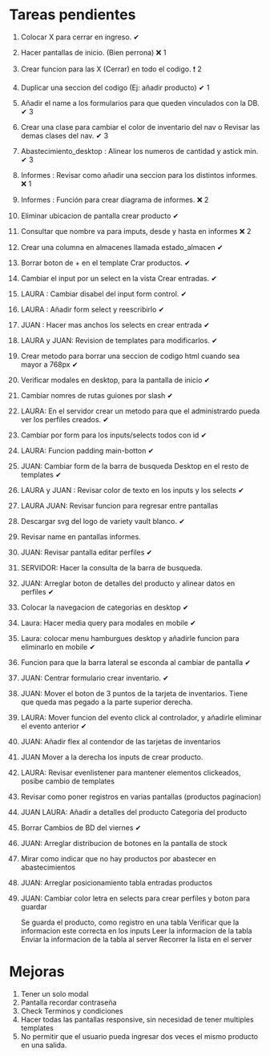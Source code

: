 # Tareas pendientes

1. Colocar X para cerrar en ingreso.                                                                 ✔  
2. Hacer pantallas de inicio. (Bien perrona)                                                         ❌ 1
2. Crear funcion para las X (Cerrar) en todo el codigo.                                              ❗  2
3. Duplicar una seccion del codigo (Ej: añadir producto)                                             ✔  1
4. Añadir el name a los formularios para que queden vinculados con la DB.                            ✔  3
5. Crear una clase para cambiar el color de inventario del nav o Revisar las demas clases del nav.   ✔  3
6. Abastecimiento_desktop : Alinear los numeros de cantidad y astick min.                            ✔  3
7. Informes : Revisar como añadir una seccion para los distintos informes.                           ❌ 1
8. Informes : Función para crear diagrama de informes.                                               ❌ 2
9. Eliminar ubicacion de pantalla crear producto                                                     ✔
10. Consultar que nombre va para imputs, desde y hasta en informes                                   ❌ 2
11. Crear una columna en almacenes llamada estado_almacen                                            ✔ 
12. Borrar boton de + en el template Crar productos.                                                 ✔
13. Cambiar el input por un select en la vista Crear entradas.                                       ✔
14. LAURA : Cambiar disabel del input form control.                                                  ✔
15. LAURA : Añadir form select y reescribirlo                                                        ✔
16. JUAN : Hacer mas anchos los selects en crear entrada                                             ✔
17. LAURA y JUAN: Revision de templates para modificarlos.                                           ✔
18. Crear metodo para borrar una seccion de codigo html cuando sea mayor a 768px                     ✔
19. Verificar modales en desktop, para la pantalla de inicio                                         ✔   
20. Cambiar nomres de rutas guiones por slash                                                        ✔
21. LAURA: En el servidor crear un metodo para que el administrardo pueda ver los perfiles creados.  ✔ 
21. Cambiar por form para los inputs/selects todos con id                                            ✔
22. LAURA: Funcion padding main-botton                                                               ✔
23. JUAN: Cambiar form de la barra de busqueda Desktop en el resto de templates                      ✔
24. LAURA y JUAN : Revisar color de texto en los inputs y los selects                                ✔ 
25. LAURA JUAN: Revisar funcion para regresar entre pantallas                                        
26. Descargar svg del logo de variety vault blanco.                                                  ✔
27. Revisar name en pantallas informes.                                     
28. JUAN: Revisar pantalla editar perfiles                                                           ✔
29. SERVIDOR: Hacer la consulta de la barra de busqueda.  
30. JUAN: Arreglar boton de detalles del producto y alinear datos en perfiles                        ✔ 
31. Colocar la navegacion de categorias en desktop                                                   ✔
32. Laura: Hacer media query para modales en mobile                                                  ✔
33. Laura: colocar menu hamburgues desktop y añadirle funcion para eliminarlo en mobile              ✔
34. Funcion para que la barra lateral se esconda al cambiar de pantalla                              ✔
35. JUAN: Centrar formulario crear inventario.                                                       ✔
36. JUAN: Mover el boton de 3 puntos de la tarjeta de inventarios. Tiene que queda mas pegado a la parte superior derecha. 
37. LAURA: Mover funcion del evento click al controlador, y añadirle eliminar el evento anterior     ✔
38. JUAN: Añadir flex al contendor de las tarjetas de inventarios
39. JUAN Mover a la derecha los inputs de crear producto.
40. LAURA: Revisar evenlistener para mantener elementos clickeados, posibe cambio de templates
41. Revisar como poner registros en varias pantallas (productos paginacion)
42. JUAN LAURA: Añadir a detalles del producto Categoria del producto
43. Borrar Cambios de BD del viernes                                                                  ✔
44. JUAN: Arreglar distribucion de botones en la pantalla de stock
45. Mirar como indicar que no hay productos por abastecer en abastecimientos
46. JUAN: Arreglar posicionamiento tabla entradas productos
47. JUAN: Cambiar color letra en selects para crear perfiles y boton para guardar

    Se guarda el producto, como registro en una tabla
    Verificar que la informacion este correcta en los inputs
    Leer la informacion de la tabla
    Enviar la informacion de la tabla al server
    Recorrer la lista en el server

# Mejoras
1. Tener un solo modal
2. Pantalla recordar contraseña
3. Check Terminos y condiciones
4. Hacer todas las pantallas responsive, sin necesidad de tener multiples templates
5. No permitir que el usuario pueda ingresar dos veces el mismo producto en una salida.

